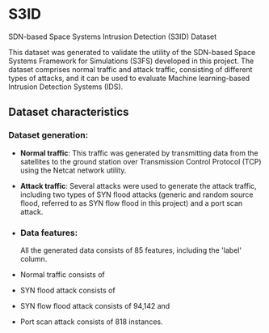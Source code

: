 # S3ID
SDN-based Space Systems Intrusion Detection (S3ID) Dataset

This dataset was generated to validate the utility of the SDN-based Space Systems Framework for Simulations (S3FS) developed in this project. The dataset comprises normal traffic and attack traffic, consisting of different types of attacks, and it can be used to evaluate Machine learning-based Intrusion Detection Systems (IDS).

## Dataset characteristics
### Dataset generation:
- **Normal traffic**: This traffic was generated by transmitting data from the satellites to the ground station over Transmission Control Protocol (TCP) using the Netcat network utility.
- **Attack traffic**: Several attacks were used to generate the attack traffic, including two types of SYN flood attacks (generic and random source flood, referred to as SYN flow flood in this project) and a port scan attack.

- ### Data features:
  All the generated data consists of 85 features, including the 'label' column.
- Normal traffic consists of
- SYN flood attack consists of
- SYN flow flood attack consists of 94,142 and 
- Port scan attack consists of 818 instances.
